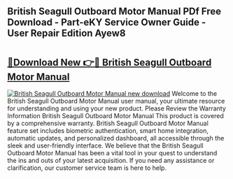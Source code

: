 ## British Seagull Outboard Motor Manual PDf Free Download - Part-eKY Service Owner Guide - User Repair Edition Ayew8

# <h2><a href="http://bc61251.oget.top/?id=British+Seagull+Outboard+Motor+Manual">🔗Download New 👉🔴 British Seagull Outboard Motor Manual</a></h2>

[![British Seagull Outboard Motor Manual new download](https://i.imgur.com/5g1atiW.png)](http://bc61251.oget.top/?id=British+Seagull+Outboard+Motor+Manual)
Welcome to the British Seagull Outboard Motor Manual user manual, your ultimate resource for understanding and using your new product. Please Review the Warranty Information British Seagull Outboard Motor Manual This product is covered by a comprehensive warranty. British Seagull Outboard Motor Manual feature set includes biometric authentication, smart home integration, automatic updates, and personalized dashboard, all accessible through the sleek and user-friendly interface. We believe that the British Seagull Outboard Motor Manual has been a vital tool in your quest to understand the ins and outs of your latest acquisition. If you need any assistance or clarification, our customer service team is here to help.
